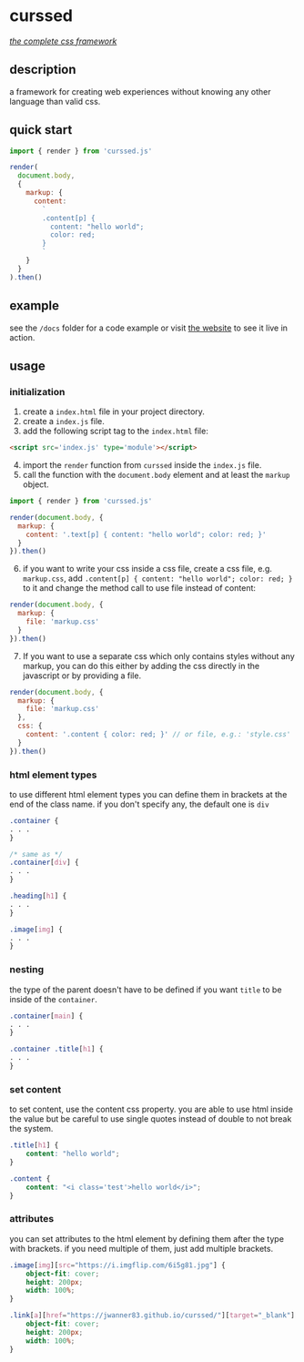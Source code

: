 # curssed

[_the complete css framework_](https://jwanner83.github.io/curssed/)

## description

a framework for creating web experiences without knowing any other language than valid css.

## quick start

```js
import { render } from 'curssed.js'

render(
  document.body,
  {
    markup: {
      content:
        `
        .content[p] {
          content: "hello world";
          color: red;
        }
        `
    }
  }
).then()
```

## example

see the `/docs` folder for a code example or visit [the website](https://jwanner83.github.io/curssed/) to see it live in action.


## usage

### initialization

1. create a `index.html` file in your project directory.
2. create a `index.js` file.
3. add the following script tag to the `index.html` file:

```html
<script src='index.js' type='module'></script>
```

4. import the `render` function from `curssed` inside the `index.js` file.
5. call the function with the `document.body` element and at least the `markup` object.

```js
import { render } from 'curssed.js'

render(document.body, {
  markup: {
    content: '.text[p] { content: "hello world"; color: red; }'
  }
}).then()
```

6. if you want to write your css inside a css file, create a css file, e.g. `markup.css`, add `.content[p] { content: "hello world"; color: red; }` to it and change the method call to use file instead of content:

```js
render(document.body, {
  markup: {
    file: 'markup.css'
  }
}).then()
```

7. If you want to use a separate css which only contains styles without any markup, you can do this either by adding the css directly in the javascript or by providing a file.

```js
render(document.body, {
  markup: {
    file: 'markup.css'
  },
  css: {
    content: '.content { color: red; }' // or file, e.g.: 'style.css'
  }
}).then()
```

### html element types

to use different html element types you can define them in brackets at the end of the class name. if you don't specify
any, the default one is `div`

```css
.container {
. . .
}

/* same as */
.container[div] {
. . .
}
```

```css
.heading[h1] {
. . .
}
```

```css
.image[img] {
. . .
}
```

### nesting

the type of the parent doesn't have to be defined if you want `title` to be inside of the `container`.

```css
.container[main] {
. . .
}

.container .title[h1] {
. . .
}
```

### set content

to set content, use the content css property. you are able to use html inside the value but be careful to use single
quotes instead of double to not break the system.

```css
.title[h1] {
    content: "hello world";
}
```

```css
.content {
    content: "<i class='test'>hello world</i>";
}
```

### attributes

you can set attributes to the html element by defining them after the type with brackets. if you need multiple of them,
just add multiple brackets.

```css
.image[img][src="https://i.imgflip.com/6i5g81.jpg"] {
    object-fit: cover;
    height: 200px;
    width: 100%;
}
```

```css
.link[a][href="https://jwanner83.github.io/curssed/"][target="_blank"] {
    object-fit: cover;
    height: 200px;
    width: 100%;
}
```
